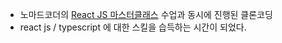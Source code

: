 - 노마드코더의 <a href="https://nomadcoders.co/react-masterclass">React JS 마스터클래스</a> 수업과 동시에 진행된 클론코딩 
- react js / typescript 에 대한 스킬을 습득하는 시간이 되었다.
